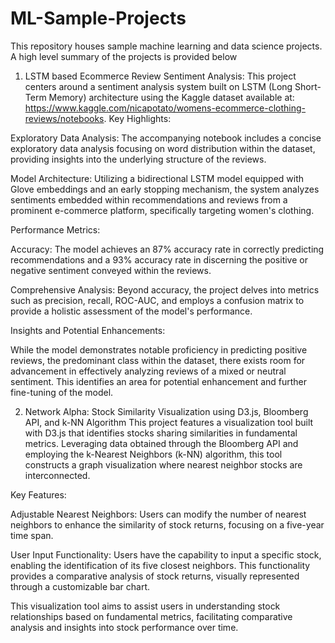 # ML-Sample-Projects

This repository houses sample machine learning and data science projects. A high level summary of the projects is provided below

1. LSTM based Ecommerce Review Sentiment Analysis: This project centers around a sentiment analysis system built on LSTM (Long Short-Term Memory) architecture using the Kaggle dataset available at: https://www.kaggle.com/nicapotato/womens-ecommerce-clothing-reviews/notebooks.
  Key Highlights:

Exploratory Data Analysis: The accompanying notebook includes a concise exploratory data analysis focusing on word distribution within the dataset, providing insights into the underlying structure of the reviews.

Model Architecture: Utilizing a bidirectional LSTM model equipped with Glove embeddings and an early stopping mechanism, the system analyzes sentiments embedded within recommendations and reviews from a prominent e-commerce platform, specifically targeting women's clothing.

Performance Metrics:

Accuracy: The model achieves an 87% accuracy rate in correctly predicting recommendations and a 93% accuracy rate in discerning the positive or negative sentiment conveyed within the reviews.

Comprehensive Analysis: Beyond accuracy, the project delves into metrics such as precision, recall, ROC-AUC, and employs a confusion matrix to provide a holistic assessment of the model's performance.

Insights and Potential Enhancements:

While the model demonstrates notable proficiency in predicting positive reviews, the predominant class within the dataset, there exists room for advancement in effectively analyzing reviews of a mixed or neutral sentiment. This identifies an area for potential enhancement and further fine-tuning of the model.


2. Network Alpha: Stock Similarity Visualization using D3.js, Bloomberg API, and k-NN Algorithm
This project features a visualization tool built with D3.js that identifies stocks sharing similarities in fundamental metrics. Leveraging data obtained through the Bloomberg API and employing the k-Nearest Neighbors (k-NN) algorithm, this tool constructs a graph visualization where nearest neighbor stocks are interconnected.

Key Features:

Adjustable Nearest Neighbors: Users can modify the number of nearest neighbors to enhance the similarity of stock returns, focusing on a five-year time span.

User Input Functionality: Users have the capability to input a specific stock, enabling the identification of its five closest neighbors. This functionality provides a comparative analysis of stock returns, visually represented through a customizable bar chart.

This visualization tool aims to assist users in understanding stock relationships based on fundamental metrics, facilitating comparative analysis and insights into stock performance over time.
